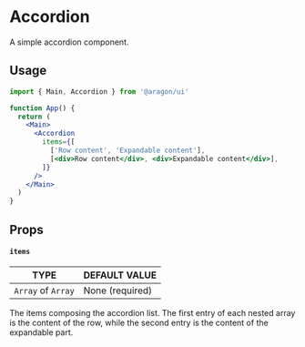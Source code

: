 # Accordion

A simple accordion component.

## Usage <a href="#usage" id="usage"></a>

```jsx
import { Main, Accordion } from '@aragon/ui'

function App() {
  return (
    <Main>
      <Accordion
        items={[
          ['Row content', 'Expandable content'],
          [<div>Row content</div>, <div>Expandable content</div>],
        ]}
      />
    </Main>
  )
}
```

## Props <a href="#props" id="props"></a>

#### `items` <a href="#items" id="items"></a>

| TYPE               | DEFAULT VALUE   |
| ------------------ | --------------- |
| `Array` of `Array` | None (required) |

The items composing the accordion list. The first entry of each nested array is the content of the row, while the second entry is the content of the expandable part.
